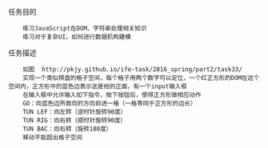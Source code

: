 任务目的

        练习JavaScript在DOM、字符串处理相关知识
        练习对于复杂UI，如何进行数据机构建模
        
任务描述

        如图  http://pkjy.github.io/ife-task/2016_spring/part2/task33/
        实现一个类似棋盘的格子空间，每个格子用两个数字可以定位，一个红正方形的DOM在这个空间内，正方形中的蓝色边表示这是他的正面，有一个input输入框
        在输入框中允许输入如下指令，按下按钮后，使得正方形做相应动作
        GO：向蓝色边所面向的方向前进一格（一格等同于正方形的边长）
        TUN LEF：向左转（逆时针旋转90度）
        TUN RIG：向右转（顺时针旋转90度）
        TUN BAC：向右转（旋转180度）
        移动不能超出格子空间
